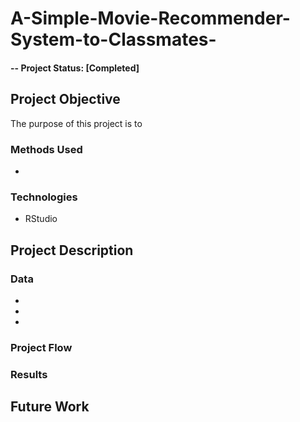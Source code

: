 # A-Simple-Movie-Recommender-System-to-Classmates-

#### -- Project Status: [Completed]

## Project Objective
The purpose of this project is to 

### Methods Used
* 

### Technologies
* RStudio

## Project Description

### Data 

* 
* 
* 

### Project Flow


### Results


## Future Work

